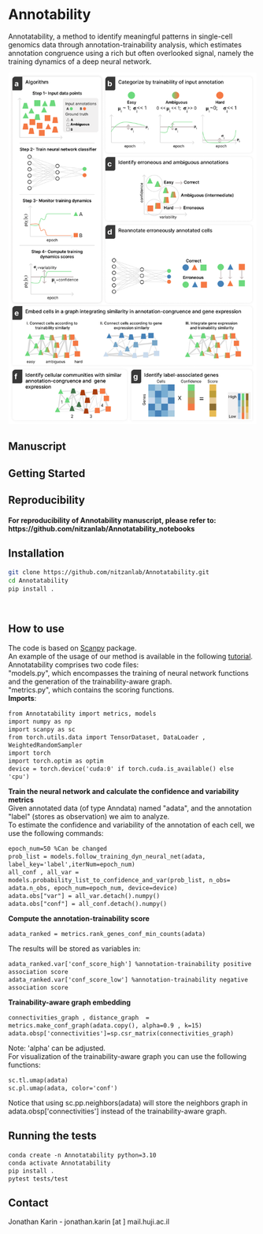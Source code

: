 # Annotability
Annotatability, a method to identify meaningful patterns in single-cell genomics data through annotation-trainability analysis, which estimates annotation congruence using a rich but often overlooked signal, namely the training dynamics of a deep neural network. 

![workflow](https://github.com/nitzanlab/Annotatability/blob/main/fig1.png?raw=true)

<!-- Manuscript -->
## Manuscript

<!-- GETTING STARTED -->
## Getting Started

<!-- Reproducibility -->
## Reproducibility
<h4> For reproducibility of Annotability manuscript, please refer to:<br /> https://github.com/nitzanlab/Annotatability_notebooks</h4>

<!-- Installation -->
## Installation

```sh
git clone https://github.com/nitzanlab/Annotatability.git
cd Annotatability
pip install .
```
<br />

<!-- Tests -->

## How to use
The code is based on [Scanpy](https://scanpy.readthedocs.io/en/stable/) package. <br />
An example of the usage of our method is available in the following [tutorial](https://github.com/nitzanlab/Annotatability_notebooks/blob/main/tutorial_retina.ipynb
).
Annotatability comprises two code files:<br /> "models.py", which encompasses the training of neural network functions and the generation of the trainability-aware graph.<br />
"metrics.py", which contains the scoring functions.<br />
<b>Imports</b>:<br />
```
from Annotatability import metrics, models
import numpy as np
import scanpy as sc
from torch.utils.data import TensorDataset, DataLoader , WeightedRandomSampler
import torch
import torch.optim as optim
device = torch.device('cuda:0' if torch.cuda.is_available() else 'cpu')
```

<b>Train the neural network and calculate the confidence and variability metrics</b><br />
Given annotated data (of type Anndata) named "adata", and the annotation "label" (stores as observation) we aim to analyze. <br />
To estimate the confidence and variability of the annotation of each cell, we  use the following commands:
```
epoch_num=50 %Can be changed
prob_list = models.follow_training_dyn_neural_net(adata, label_key='label',iterNum=epoch_num)
all_conf , all_var = models.probability_list_to_confidence_and_var(prob_list, n_obs= adata.n_obs, epoch_num=epoch_num, device=device)
adata.obs["var"] = all_var.detach().numpy()
adata.obs["conf"] = all_conf.detach().numpy()
```
<b> Compute the annotation-trainability score</b>
```
adata_ranked = metrics.rank_genes_conf_min_counts(adata)
```
The results will be stored as variables in:
```
adata_ranked.var['conf_score_high'] %annotation-trainability positive association score
adata_ranked.var['conf_score_low'] %annotation-trainability negative association score
```

<b> Trainability-aware graph embedding</b> 
```
connectivities_graph , distance_graph  = metrics.make_conf_graph(adata.copy(), alpha=0.9 , k=15)
adata.obsp['connectivities']=sp.csr_matrix(connectivities_graph)
```
Note: 'alpha' can be adjusted.<br />
For visualization of the trainability-aware graph you can use the following functions:

```
sc.tl.umap(adata)
sc.pl.umap(adata, color='conf')
```
Notice that using sc.pp.neighbors(adata) will store the neighbors graph in adata.obsp['connectivities'] instead of the trainability-aware graph.
## Running the tests


```
conda create -n Annotatability python=3.10
conda activate Annotatability
pip install .
pytest tests/test
```

<!-- CONTACT -->
## Contact
Jonathan Karin - jonathan.karin [at ] mail.huji.ac.il <br />

